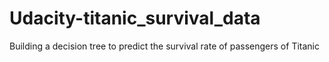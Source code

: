 # Udacity-titanic_survival_data
Building a decision tree to predict the survival rate of passengers of Titanic
